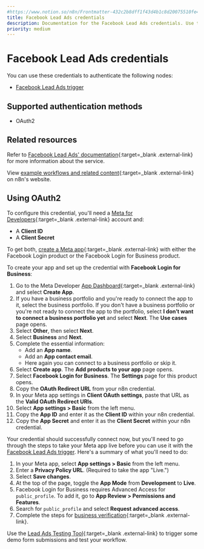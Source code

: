 ```yaml
---
#https://www.notion.so/n8n/Frontmatter-432c2b8dff1f43d4b1c8d20075510fe4
title: Facebook Lead Ads credentials
description: Documentation for the Facebook Lead Ads credentials. Use these credentials to authenticate Facebook Lead Ads in n8n, a workflow automation platform.
priority: medium
---
```


# Facebook Lead Ads credentials

You can use these credentials to authenticate the following nodes:

* [Facebook Lead Ads trigger](/integrations/builtin/trigger-nodes/n8n-nodes-base.facebookleadadstrigger/)

## Supported authentication methods

- OAuth2

## Related resources

Refer to [Facebook Lead Ads' documentation](https://developers.facebook.com/docs/marketing-api/guides/lead-ads/){:target=_blank .external-link} for more information about the service.

View [example workflows and related content](https://n8n.io/integrations/facebook-lead-ads-trigger/){:target=_blank .external-link} on n8n's website.

## Using OAuth2

To configure this credential, you'll need a [Meta for Developers](https://developers.facebook.com/){:target=_blank .external-link} account and:

- A **Client ID**
- A **Client Secret**

To get both, [create a Meta app](https://developers.facebook.com/docs/development/create-an-app){:target=_blank .external-link} with either the Facebook Login product or the Facebook Login for Business product.

To create your app and set up the credential with **Facebook Login for Business**:

1. Go to the Meta Developer [App Dashboard](https://developers.facebook.com/apps){:target=_blank .external-link} and select **Create App**.
2. If you have a business portfolio and you're ready to connect the app to it, select the business portfolio. If you don't have a business portfolio or you're not ready to connect the app to the portfolio, select **I don’t want to connect a business portfolio yet** and select **Next**. The **Use cases** page opens.
3. Select **Other**, then select **Next**.
4. Select **Business** and **Next**.
5. Complete the essential information:
    * Add an **App name**.
    * Add an **App contact email**.
    * Here again you can connect to a business portfolio or skip it.
1. Select **Create app**. The **Add products to your app** page opens.
1. Select **Facebook Login for Business**. The **Settings** page for this product opens.
1. Copy the **OAuth Redirect URL** from your n8n credential.
1. In your Meta app settings in **Client OAuth settings**, paste that URL as the **Valid OAuth Redirect URIs**.
1. Select **App settings > Basic** from the left menu.
1. Copy the **App ID** and enter it as the **Client ID** within your n8n credential.
1. Copy the **App Secret** and enter it as the **Client Secret** within your n8n credential.

Your credential should successfully connect now, but you'll need to go through the steps to take your Meta app live before you can use it with the [Facebook Lead Ads trigger](/integrations/builtin/trigger-nodes/n8n-nodes-base.facebookleadadstrigger/). Here's a summary of what you'll need to do:

1. In your Meta app, select **App settings > Basic** from the left menu.
1. Enter a **Privacy Policy URL**. (Required to take the app "Live.")
1. Select **Save changes**.
1. At the top of the page, toggle the **App Mode** from **Development** to **Live**.
1. Facebook Login for Business requires Advanced Access for `public_profile`. To add it, go to **App Review > Permissions and Features**.
1. Search for `public_profile` and select **Request advanced access**.
1. Complete the steps for [business verification](https://www.facebook.com/business/tools/meta-verified-for-business/){:target=_blank .external-link}.

Use the [Lead Ads Testing Tool](https://developers.facebook.com/tools/lead-ads-testing){:target=_blank .external-link} to trigger some demo form submissions and test your workflow.
